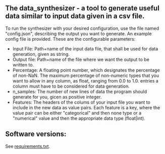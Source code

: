The data_synthesizer - a tool to generate useful data similar to input data given in a csv file.
-

To run the synthesizer with your desired configuration, use the file named "config.json", describing the output you want to generate.
An example config file is provided.
These are the configurable parameters:


* Input File: Path+name of the input data file, that shall be used for data generation, given as string. 
* Output file: Path+name of the file where we want the output to be written to.
* Percentage: A floating point number, which designates the percentage of non-NaN. The maximum percentage of non-numeric types that you want to allow in any column, as float, ranging from 0.0 to 1.0.
entries a column must have to be considered for data generation. 
* n_samples: The number of new lines of data the program should generate for you, gicen as positive integer.
* Features: The headers of the colums of your input file you want to include in the new data as value pairs. Each feature is a key, where the value pair can be either "categorical" and then none type or a "numerical" value and then the appropriate data type (float|int). 


Software versions:
-
See [requirements.txt](https://github.com/dude2033/data_synthesizer/blob/master/requirements.txt).
